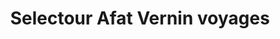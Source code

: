 ---
title: "Selectour Afat Vernin voyages"
url: /melun/selectour-afat-vernin-voyages/
shop: Reisebüro
---